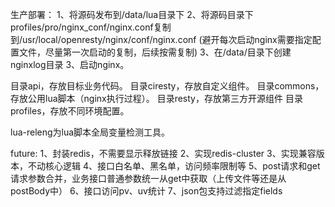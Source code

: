 生产部署：
1、将源码发布到/data/lua目录下
2、将源码目录下profiles/pro/nginx_conf/nginx.conf复制到/usr/local/openresty/nginx/conf/nginx.conf
(避开每次启动nginx需要指定配置文件，尽量第一次启动的复制，后续按需复制)
3、在/data/目录下创建nginxlog目录
3、启动nginx。


目录api，存放目标业务代码。
目录ciresty，存放自定义组件。
目录commons，存放公用lua脚本（nginx执行过程）。
目录resty，存放第三方开源组件
目录profiles，存放不同环境配置。

lua-releng为lua脚本全局变量检测工具。

future:
1、封装redis，不需要显示释放链接
2、实现redis-cluster
3、实现兼容版本，不动核心逻辑
4、接口白名单、黑名单，访问频率限制等
5、post请求和get请求参数合并，业务接口普通参数统一从get中获取（上传文件等还是从postBody中）
6、接口访问pv、uv统计
7、json包支持过滤指定fields